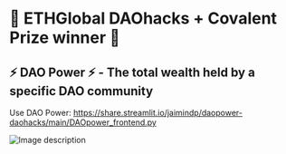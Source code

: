 # 🎉 ETHGlobal DAOhacks + Covalent Prize winner 🎉

## ⚡ DAO Power ⚡ - The total wealth held by a specific DAO community

Use DAO Power: https://share.streamlit.io/jaimindp/daopower-daohacks/main/DAOpower_frontend.py


![Image description](<https://github.com/jaimindp/DAOPower-DAOhacks/blob/main/DAO%20Power%20Screenshot.png>)
